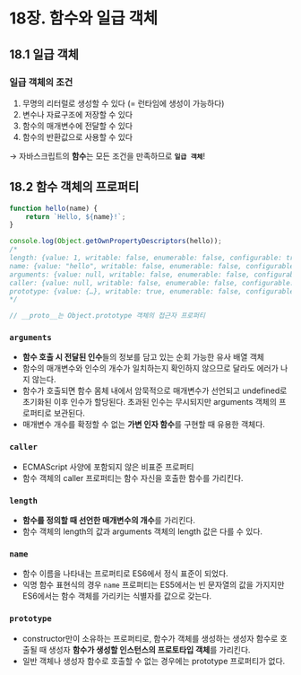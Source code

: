 # 18장. 함수와 일급 객체

## 18.1 일급 객체

### 일급 객체의 조건

1. 무명의 리터럴로 생성할 수 있다 (= 런타임에 생성이 가능하다)
2. 변수나 자료구조에 저장할 수 있다
3. 함수의 매개변수에 전달할 수 있다
4. 함수의 반환값으로 사용할 수 있다

→ 자바스크립트의 **함수**는 모든 조건을 만족하므로 **`일급 객체`**!

## 18.2 함수 객체의 프로퍼티

```jsx
function hello(name) {
    return `Hello, ${name}!`;
}

console.log(Object.getOwnPropertyDescriptors(hello));
/*
length: {value: 1, writable: false, enumerable: false, configurable: true}
name: {value: "hello", writable: false, enumerable: false, configurable: true}
arguments: {value: null, writable: false, enumerable: false, configurable: false}
caller: {value: null, writable: false, enumerable: false, configurable: false}
prototype: {value: {…}, writable: true, enumerable: false, configurable: false}
*/

// __proto__는 Object.prototype 객체의 접근자 프로퍼티
```

### `arguments`

- **함수 호출 시 전달된 인수**들의 정보를 담고 있는 순회 가능한 유사 배열 객체
- 함수의 매개변수와 인수의 개수가 일치하는지 확인하지 않으므로 달라도 에러가 나지 않는다.
- 함수가 호출되면 함수 몸체 내에서 암묵적으로 매개변수가 선언되고 undefined로 초기화된 이후 인수가 할당된다. 초과된 인수는 무시되지만 arguments 객체의 프로퍼티로 보관된다.
- 매개변수 개수를 확정할 수 없는 **가변 인자 함수**를 구현할 때 유용한 객체다.

### `caller`

- ECMAScript 사양에 포함되지 않은 비표준 프로퍼티
- 함수 객체의 caller 프로퍼티는 함수 자신을 호출한 함수를 가리킨다.

### `length`

- **함수를 정의할 때 선언한 매개변수의 개수**를 가리킨다.
- 함수 객체의 length의 값과 arguments 객체의 length 값은 다를 수 있다.

### `name`

- 함수 이름을 나타내는 프로퍼티로 ES6에서 정식 표준이 되었다.
- 익명 함수 표현식의 경우 `name` 프로퍼티는 ES5에서는 빈 문자열의 값을 가지지만 ES6에서는 함수 객체를 가리키는 식별자를 값으로 갖는다.

### `prototype`

- constructor만이 소유하는 프로퍼티로, 함수가 객체를 생성하는 생성자 함수로 호출될 때 생성자 **함수가 생성할 인스턴스의 프로토타입 객체**를 가리킨다.
- 일반 객체나 생성자 함수로 호출할 수 없는 경우에는 prototype 프로퍼티가 없다.